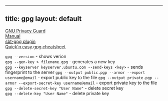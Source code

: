 
---
title: gpg 
layout: default
---

[GNU Privacy Guard](https://www.gnupg.org/index.html)  
[Manual](https://www.gnupg.org/documentation/manuals/gnupg.pdf)  
[sbt-gpg plugin](https://github.com/sbt/sbt-pgp)  
[Quick'n easy gpg cheatsheet](http://irtfweb.ifa.hawaii.edu/~lockhart/gpg/)  


`gpg --version` - shows verion  
`gpg --gen-key > filename.gpg` - generates a new key  
`gpg --keyserver keyserver.ubuntu.com --send-keys <key>` - sends fingerprint to the server 
`gpg --output public.pgp --armor --export username@email` - export public key to the file
`gpg --output private.pgp --armor --export-secret-key username@email` - export private key to the file
`gpg --delete-secret-key "User Name"` - delete secret key  
`gpg --delete-key "User Name"` - delete private key

